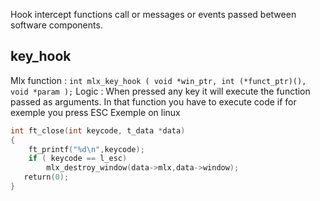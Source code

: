 Hook intercept functions call or messages or events passed between software components.

## key_hook

Mlx function :  `int mlx_key_hook ( void *win_ptr, int (*funct_ptr)(), void *param );`
Logic : When pressed any key it will execute the function passed as arguments. In that function you have to execute code if for exemple you press ESC
Exemple on linux
```c
int ft_close(int keycode, t_data *data)
{
    ft_printf("%d\n",keycode);
    if ( keycode == l_esc)
        mlx_destroy_window(data->mlx,data->window);
   return(0);
}
```

